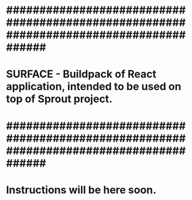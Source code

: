 # ####################################################################################### #
# SURFACE - Buildpack of React application, intended to be used on top of Sprout project. #
# ####################################################################################### #

# Instructions will be here soon.



